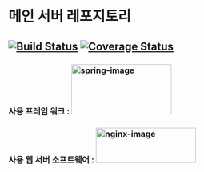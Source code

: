 # 메인 서버 레포지토리

[![Build Status](https://travis-ci.org/DSM-PEAR/user_backend.svg?branch=develop)](https://travis-ci.org/github/DSM-PEAR/user_backend)
[![Coverage Status](https://coveralls.io/repos/github/DSM-PEAR/user_backend/badge.svg?branch=main)](https://coveralls.io/github/DSM-PEAR/user_backend?branch=main)
----------------

### 사용 프레임 워크 :         <img src="https://user-images.githubusercontent.com/55119239/74508917-976b0d80-4f43-11ea-9c97-f479de176bf3.png" alt="spring-image" height="100" width="200" />

### 사용 웹 서버 소프트웨어 : <img src="https://www.nginx.com/wp-content/uploads/2018/08/NGINX-logo-rgb-large.png" alt="nginx-image" height="70" width="200" />
